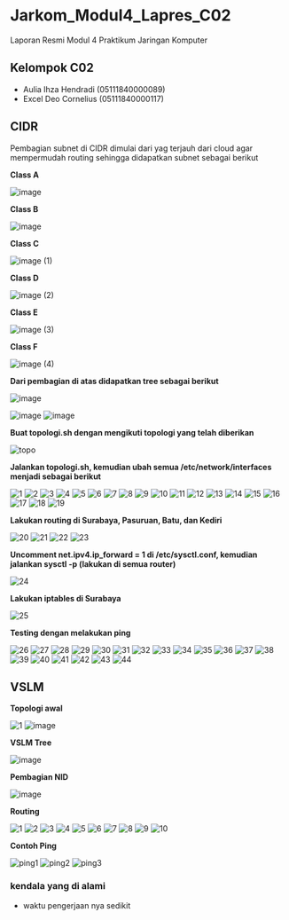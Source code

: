 # Jarkom_Modul4_Lapres_C02
Laporan Resmi Modul 4 Praktikum Jaringan Komputer
## Kelompok C02
* Aulia Ihza Hendradi (05111840000089)
* Excel Deo Cornelius (05111840000117)

## CIDR

Pembagian subnet di CIDR dimulai dari yag terjauh dari cloud agar
mempermudah routing sehingga didapatkan subnet sebagai berikut

**Class A**

![image](https://user-images.githubusercontent.com/52096462/102014511-ed3d5b80-3d88-11eb-833d-9f35a7b8bd02.png)

**Class B**

![image](https://user-images.githubusercontent.com/52096462/102014927-1d85f980-3d8b-11eb-9d8d-25e1c42189d6.png)

**Class C**

![image (1)](https://user-images.githubusercontent.com/52096462/102014925-1bbc3600-3d8b-11eb-93c4-b53cb13e7a85.png)

**Class D**

![image (2)](https://user-images.githubusercontent.com/52096462/102014920-1828af00-3d8b-11eb-8ae8-399dbfe2610d.png)

**Class E**

![image (3)](https://user-images.githubusercontent.com/52096462/102014933-2080ea00-3d8b-11eb-8fb2-9298066b8ed6.png)

**Class F**

![image (4)](https://user-images.githubusercontent.com/52096462/102014929-1eb72680-3d8b-11eb-86bb-837456f60f07.png)

**Dari pembagian di atas didapatkan tree sebagai berikut**

![image](https://user-images.githubusercontent.com/52096462/102014486-d39c1400-3d88-11eb-902e-8819ad896488.png)

![image](https://user-images.githubusercontent.com/52096462/102014351-08f43200-3d88-11eb-9cce-8c23df0683da.png)
![image](https://user-images.githubusercontent.com/52096462/102014361-15788a80-3d88-11eb-8a8b-3954962bc05a.png)


**Buat topologi.sh dengan mengikuti topologi yang telah diberikan**

![topo](https://user-images.githubusercontent.com/52096462/102014418-6a1c0580-3d88-11eb-8da5-e4af0f60b02e.PNG)

**Jalankan topologi.sh, kemudian ubah semua /etc/network/interfaces
menjadi sebagai berikut**

![1](https://user-images.githubusercontent.com/52096462/102014298-dba78400-3d87-11eb-8b39-480557576211.PNG)
![2](https://user-images.githubusercontent.com/52096462/102014301-dcd8b100-3d87-11eb-9a21-ccd2cd6fd133.PNG)
![3](https://user-images.githubusercontent.com/52096462/102014303-dd714780-3d87-11eb-8739-9b5eb7ef2b05.PNG)
![4](https://user-images.githubusercontent.com/52096462/102014304-de09de00-3d87-11eb-8ed0-4a04518bb8ae.PNG)
![5](https://user-images.githubusercontent.com/52096462/102014305-dea27480-3d87-11eb-8b51-4e479abb4cd4.PNG)
![6](https://user-images.githubusercontent.com/52096462/102014306-df3b0b00-3d87-11eb-90f0-70ba6f42e23e.PNG)
![7](https://user-images.githubusercontent.com/52096462/102014307-df3b0b00-3d87-11eb-9f9c-2e44ff572445.PNG)
![8](https://user-images.githubusercontent.com/52096462/102014308-dfd3a180-3d87-11eb-999b-2e7fd6a7cef4.PNG)
![9](https://user-images.githubusercontent.com/52096462/102014310-e06c3800-3d87-11eb-80f8-9a47b7f732d0.PNG)
![10](https://user-images.githubusercontent.com/52096462/102014311-e104ce80-3d87-11eb-8a24-70f5d8a3a8ec.PNG)
![11](https://user-images.githubusercontent.com/52096462/102014313-e19d6500-3d87-11eb-9d61-f94bb4fb4db7.PNG)
![12](https://user-images.githubusercontent.com/52096462/102014314-e19d6500-3d87-11eb-95c9-5d8f917ad9c3.PNG)
![13](https://user-images.githubusercontent.com/52096462/102014315-e235fb80-3d87-11eb-948f-4552d0ea5a65.PNG)
![14](https://user-images.githubusercontent.com/52096462/102014316-e2ce9200-3d87-11eb-921a-c94e10a9a6e6.PNG)
![15](https://user-images.githubusercontent.com/52096462/102014317-e3672880-3d87-11eb-9e29-73f4faf4e2f7.PNG)
![16](https://user-images.githubusercontent.com/52096462/102014318-e3672880-3d87-11eb-8f35-0ffb7b9e90e5.PNG)
![17](https://user-images.githubusercontent.com/52096462/102014319-e3ffbf00-3d87-11eb-9fdd-c12ed84c2c2b.PNG)
![18](https://user-images.githubusercontent.com/52096462/102014320-e4985580-3d87-11eb-88cb-6781b845746f.PNG)
![19](https://user-images.githubusercontent.com/52096462/102014322-e530ec00-3d87-11eb-9117-36941a3b49b0.PNG)

**Lakukan routing di Surabaya, Pasuruan, Batu, dan Kediri**

![20](https://user-images.githubusercontent.com/52096462/102014276-bc105b80-3d87-11eb-9d15-2e60fc50a7bd.PNG)
![21](https://user-images.githubusercontent.com/52096462/102014277-bd418880-3d87-11eb-8b1f-03d39f0cc16f.PNG)
![22](https://user-images.githubusercontent.com/52096462/102014278-bdda1f00-3d87-11eb-929d-2367a453bb91.PNG)
![23](https://user-images.githubusercontent.com/52096462/102014279-be72b580-3d87-11eb-9f2c-1769d9cba8cd.PNG)

**Uncomment net.ipv4.ip_forward = 1 di /etc/sysctl.conf, kemudian
jalankan sysctl -p (lakukan di semua router)**

![24](https://user-images.githubusercontent.com/52096462/102014248-9e42f680-3d87-11eb-862e-e36f92ac8103.PNG)

**Lakukan iptables di Surabaya**

![25](https://user-images.githubusercontent.com/52096462/102014251-9f742380-3d87-11eb-8e6e-062f791a1c49.PNG)


**Testing dengan melakukan ping**

![26](https://user-images.githubusercontent.com/52096462/102014210-7d7aa100-3d87-11eb-89aa-667035196dcd.PNG)
![27](https://user-images.githubusercontent.com/52096462/102014211-7eabce00-3d87-11eb-9b5f-1452ed7eb61c.PNG)
![28](https://user-images.githubusercontent.com/52096462/102014212-7f446480-3d87-11eb-924b-97902b6c08ff.PNG)
![29](https://user-images.githubusercontent.com/52096462/102014213-7fdcfb00-3d87-11eb-879a-e4e372baa3a3.PNG)
![30](https://user-images.githubusercontent.com/52096462/102014214-80759180-3d87-11eb-93b9-09dd4308b92f.PNG)
![31](https://user-images.githubusercontent.com/52096462/102014215-810e2800-3d87-11eb-8cba-4d543e043ef9.PNG)
![32](https://user-images.githubusercontent.com/52096462/102014216-810e2800-3d87-11eb-9eeb-92b424d5a3df.PNG)
![33](https://user-images.githubusercontent.com/52096462/102014217-81a6be80-3d87-11eb-8139-6368beff0468.PNG)
![34](https://user-images.githubusercontent.com/52096462/102014218-823f5500-3d87-11eb-8c02-ab036973aeb5.PNG)
![35](https://user-images.githubusercontent.com/52096462/102014219-82d7eb80-3d87-11eb-9714-b95cd408ad9c.PNG)
![36](https://user-images.githubusercontent.com/52096462/102014220-83708200-3d87-11eb-8008-89bb0b143d1c.PNG)
![37](https://user-images.githubusercontent.com/52096462/102014221-84091880-3d87-11eb-8341-98b015ee294e.PNG)
![38](https://user-images.githubusercontent.com/52096462/102014222-84091880-3d87-11eb-8dea-622ee5a70b3b.PNG)
![39](https://user-images.githubusercontent.com/52096462/102014228-8d928080-3d87-11eb-9730-7c372ab08b79.PNG)
![40](https://user-images.githubusercontent.com/52096462/102014229-8f5c4400-3d87-11eb-9b9c-c3a658e3c4b2.PNG)
![41](https://user-images.githubusercontent.com/52096462/102014230-8ff4da80-3d87-11eb-8ee4-dd9702f17aa2.PNG)
![42](https://user-images.githubusercontent.com/52096462/102014231-908d7100-3d87-11eb-8199-2b09f5243a21.PNG)
![43](https://user-images.githubusercontent.com/52096462/102014234-91be9e00-3d87-11eb-9cf0-1a57e3e6e0c8.PNG)
![44](https://user-images.githubusercontent.com/52096462/102014235-91be9e00-3d87-11eb-9177-ebfc232dcd52.PNG)


## VSLM

**Topologi awal**

![1](https://user-images.githubusercontent.com/52096462/102014182-58862e00-3d87-11eb-9446-bc48ca8e5c56.png)
![image](https://user-images.githubusercontent.com/52096462/102014168-3db3b980-3d87-11eb-9e18-4055b007bfa4.png)

**VSLM Tree**

![image](https://user-images.githubusercontent.com/52096462/102014145-21b01800-3d87-11eb-8d76-f3398ac8a472.png)

**Pembagian NID**

![image](https://user-images.githubusercontent.com/52096462/102014130-06dda380-3d87-11eb-8b7a-7cc8970ac0e0.png)

**Routing**

![1](https://user-images.githubusercontent.com/52096462/102014069-bd8d5400-3d86-11eb-820b-d8a6d82af7dc.PNG)
![2](https://user-images.githubusercontent.com/52096462/102014070-bf571780-3d86-11eb-98c6-a574f6011557.PNG)
![3](https://user-images.githubusercontent.com/52096462/102014072-bfefae00-3d86-11eb-84b4-e39947dac47b.PNG)
![4](https://user-images.githubusercontent.com/52096462/102014074-c0884480-3d86-11eb-880f-ea5aa89e4037.PNG)
![5](https://user-images.githubusercontent.com/52096462/102014075-c120db00-3d86-11eb-82d2-d46fe694c266.PNG)
![6](https://user-images.githubusercontent.com/52096462/102014076-c1b97180-3d86-11eb-8878-a0a8b6d3834f.PNG)
![7](https://user-images.githubusercontent.com/52096462/102014077-c2520800-3d86-11eb-836f-7b87cd0f293b.PNG)
![8](https://user-images.githubusercontent.com/52096462/102014078-c2ea9e80-3d86-11eb-9757-ba58461a879d.PNG)
![9](https://user-images.githubusercontent.com/52096462/102014079-c3833500-3d86-11eb-9f0e-44548cea5118.PNG)
![10](https://user-images.githubusercontent.com/52096462/102014081-c41bcb80-3d86-11eb-8973-8aa8bcb14b89.PNG)

**Contoh Ping**

![ping1](https://user-images.githubusercontent.com/52096462/102014097-d7c73200-3d86-11eb-9aa9-531f09b57b79.PNG)
![ping2](https://user-images.githubusercontent.com/52096462/102014098-d8f85f00-3d86-11eb-805b-f5969c386d65.PNG)
![ping3](https://user-images.githubusercontent.com/52096462/102014099-d990f580-3d86-11eb-8de6-83db16943465.PNG)

### kendala yang di alami 
 - waktu pengerjaan nya sedikit
